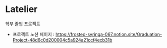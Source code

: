 # Latelier

학부 졸업 프로젝트

- 프로젝트 노션 페이지 : https://frosted-syringa-067.notion.site/Graduation-Project-48d6c0d200004c5a924a21ccf4ecb31b
